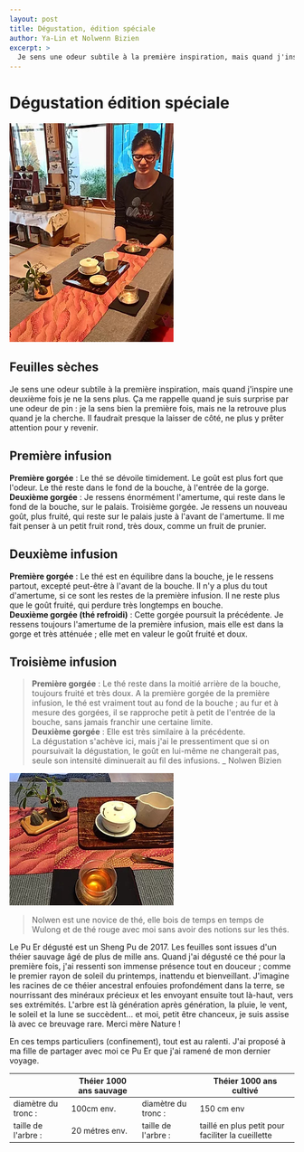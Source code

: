```yaml
---
layout: post
title: Dégustation, édition spéciale
author: Ya-Lin et Nolwenn Bizien
excerpt: >
  Je sens une odeur subtile à la première inspiration, mais quand j'inspire une deuxième fois je ne la sens plus. Ça me rappelle quand je suis surprise par une odeur de pin : je la sens bien la première fois, mais ne la retrouve plus quand je la cherche. I...
---
```


# Dégustation édition spéciale

![Nolwenn](/images/2020-03-27-nolwen.jpg)

## Feuilles sèches

Je sens une odeur subtile à la première inspiration, mais quand j'inspire une deuxième fois je ne la sens plus. Ça me rappelle quand je suis surprise par une odeur de pin : je la sens bien la première fois, mais ne la retrouve plus quand je la cherche. Il faudrait presque la laisser de côté, ne plus y prêter attention pour y revenir.

## Première infusion

**Première gorgée** : Le thé se dévoile timidement. Le goût est plus fort que l'odeur. Le thé reste dans le fond de la bouche, à l'entrée de la gorge.  
**Deuxième gorgée** : Je ressens énormément l'amertume, qui reste dans le fond de la bouche, sur le palais.
Troisième gorgée. Je ressens un nouveau goût, plus fruité, qui reste sur le palais juste à l'avant de l'amertume. Il me fait penser à un petit fruit rond, très doux, comme un fruit de prunier.

## Deuxième infusion

**Première gorgée** : Le thé est en équilibre dans la bouche, je le ressens partout, excepté peut-être à l'avant de la bouche. Il n'y a plus du tout d'amertume, si ce sont les restes de la première infusion. Il ne reste plus que le goût fruité, qui perdure très longtemps en bouche.  
**Deuxième gorgée (thé refroidi)** : Cette gorgée poursuit la précédente. Je ressens toujours l'amertume de la première infusion, mais elle est dans la gorge et très atténuée ; elle met en valeur le goût fruité et doux.

## Troisième infusion

> **Première gorgée** : Le thé reste dans la moitié arrière de la bouche, toujours fruité et très doux. A la première gorgée de la première infusion, le thé est vraiment tout au fond de la bouche ; au fur et à mesure des gorgées, il se rapproche petit à petit de l'entrée de la bouche, sans jamais franchir une certaine limite.  
> **Deuxième gorgée** : Elle est très similaire à la précédente.  
> La dégustation s'achève ici, mais j'ai le pressentiment que si on poursuivait la dégustation, le goût en lui-même ne changerait pas, seule son intensité diminuerait au fil des infusions.
> _ Nolwen Bizien

![Gaiwan](/images/2020-03-27-gaiwan.jpg)

> Nolwen est une novice de thé, elle bois de temps en temps de Wulong et de thé rouge avec moi sans avoir des notions sur les thés.  

Le Pu Er dégusté est un Sheng Pu de 2017. Les feuilles sont issues d'un théier sauvage âgé de plus de mille ans. Quand j'ai dégusté ce thé pour la première fois, j'ai ressenti son immense présence tout en douceur ; comme le premier rayon de soleil du printemps, inattendu et bienveillant. J'imagine les racines de ce théier ancestral enfouies profondément dans la terre, se nourrissant des minéraux précieux et les envoyant ensuite tout là-haut, vers ses extrémités. L'arbre est là génération après génération, la pluie, le vent, le soleil et la lune se succèdent... et moi, petit être chanceux, je suis assise là avec ce breuvage rare. Merci mère Nature !

En ces temps particuliers (confinement), tout est au ralenti. J'ai proposé à ma fille de partager avec moi ce Pu Er que j'ai ramené de mon dernier voyage.                            

| | Théier 1000 ans sauvage | | Théier 1000 ans cultivé |
| --- | --- | --- | --- |
| diamètre du tronc : | 100cm env. | diamètre du tronc : | 150 cm env |
| taille de l'arbre : | 20 métres env. | taille de l'arbre : | taillé en plus petit pour faciliter la cueillette |
